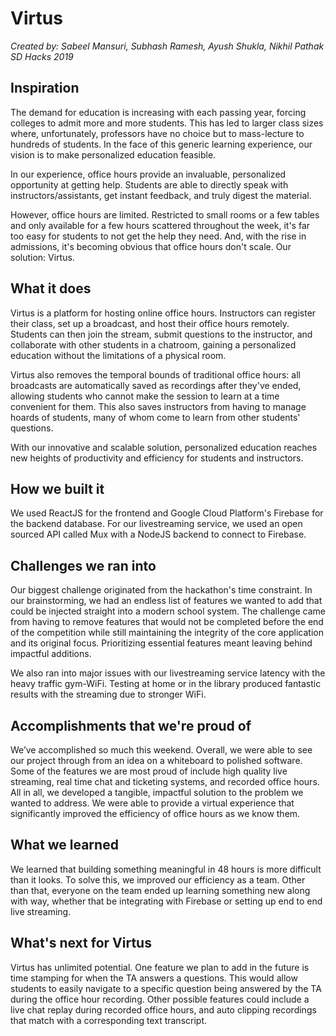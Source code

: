 # Virtus
*Created by: Sabeel Mansuri, Subhash Ramesh, Ayush Shukla, Nikhil Pathak*  
*SD Hacks 2019*  

## Inspiration
The demand for education is increasing with each passing year, forcing colleges to admit more and more students. This has led
to larger class sizes where, unfortunately, professors have no choice but to mass-lecture to hundreds of students. 
In the face of this generic learning experience, our vision is to make personalized education feasible.

In our experience, office hours provide an invaluable, personalized opportunity at getting help. Students are able to directly
speak with instructors/assistants, get instant feedback, and truly digest the material.

However, office hours are limited. Restricted to small rooms or a few tables and only available for a few hours
scattered throughout the week, it's far too easy for students to not get the help they need. And, with the rise in admissions, 
it's becoming obvious that office hours don't scale. Our solution: Virtus.

## What it does
Virtus is a platform for hosting online office hours. Instructors can register their class, set up a 
broadcast, and host their office hours remotely. Students can then join the stream, submit questions to the instructor, and 
collaborate with other students in a chatroom, gaining a personalized education without the limitations of a physical
room.

Virtus also removes the temporal bounds of traditional office hours: all broadcasts are automatically saved as recordings after 
they've ended, allowing students who cannot make the session to learn at a time convenient for them. This also saves 
instructors from having to manage hoards of students, many of whom come to learn from other students' questions.

With our innovative and scalable solution, personalized education reaches new heights of productivity and efficiency for students and instructors. 

## How we built it
We used ReactJS for the frontend and Google Cloud Platform's Firebase for the backend database. For our livestreaming service, we used an open sourced API called Mux with a NodeJS backend to connect to Firebase. 

## Challenges we ran into
Our biggest challenge originated from the hackathon's time constraint. In our brainstorming, we had an endless list of features we wanted to add that could be injected straight into a modern school system. The challenge came from having to remove features that would not be completed before the end of the competition while still maintaining the integrity of the core application and its original focus. Prioritizing essential features meant leaving behind impactful additions. 

We also ran into major issues with our livestreaming service latency with the heavy traffic gym-WiFi. Testing at home or in the library produced fantastic results with the streaming due to stronger WiFi.


## Accomplishments that we're proud of
We’ve accomplished so much this weekend. Overall, we were able to see our project through from an idea on a whiteboard to polished software. Some of the features we are most proud of include high quality live streaming, real time chat and ticketing systems, and recorded office hours. All in all, we developed a tangible, impactful solution to the problem we wanted to address. We were able to provide a virtual experience that significantly improved the efficiency of office hours as we know them.

## What we learned
We learned that building something meaningful in 48 hours is more difficult than it looks. To solve this, we improved our efficiency as a team. Other than that, everyone on the team ended up learning something new along with way, whether that be integrating with Firebase or setting up end to end live streaming.

## What's next for Virtus
Virtus has unlimited potential. One feature we plan to add in the future is time stamping for when the TA answers a questions. This would allow students to easily navigate to a specific question being answered by the TA during the office hour recording. Other possible features could include a live chat replay during recorded office hours, and auto clipping recordings that match with a corresponding text transcript.
